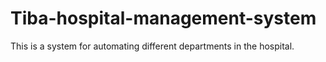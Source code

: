 # Tiba-hospital-management-system
This is a system for automating different departments in the hospital.
